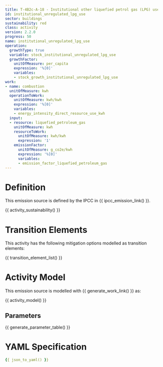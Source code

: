 ```yaml
---
title: T-4B2c-A-18 - Institutional other liquefied petrol gas (LPG) use
id: institutional_unregulated_lpg_use
sector: buildings
sustainability: red
class: activity
version: 2.2.0
progress: 50
name: institutional_unregulated_lpg_use
operation:
  growthType: true
  variable: stock_institutional_unregulated_lpg_use
  growthFactor:
    unitOfMeasure: per_capita
    expression: '%[0]'
    variables:
    - stock_growth_institutional_unregulated_lpg_use
work:
- name: combustion
  unitOfMeasure: kwh
  operationToWork:
    unitOfMeasure: kwh/kwh
    expression: '%[0]'
    variables:
    - energy_intensity_direct_resource_use_kwh
  input:
  - resource: liquefied_petroleum_gas
    unitOfMeasure: kwh
    resourceToWork:
      unitOfMeasure: kwh/kwh
      expression: '1'
    emissionFactor:
      unitOfMeasure: g_co2e/kwh
      expression: '%[0]'
      variables:
      - emission_factor_liquefied_petroleum_gas
---
```

# Definition
This emission source is defined by the IPCC in {{ ipcc_emission_link() }}.


{{ activity_sustainability() }}

# Transition Elements

This activity has the following mitigation options modelled as transition elements:

{{ transition_element_list() }}

# Activity Model
This emission source is modelled with {{ generate_work_link() }} as:

{{ activity_model() }}

## Parameters

{{ generate_parameter_table() }}

# YAML Specification

```yaml
{{ json_to_yaml() }}
```